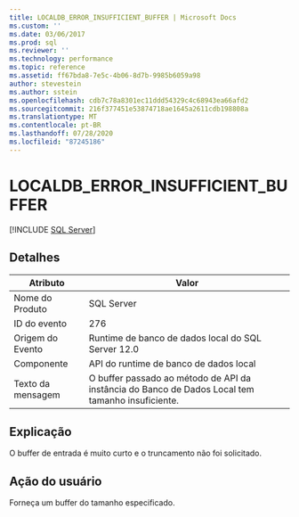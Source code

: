 ```yaml
---
title: LOCALDB_ERROR_INSUFFICIENT_BUFFER | Microsoft Docs
ms.custom: ''
ms.date: 03/06/2017
ms.prod: sql
ms.reviewer: ''
ms.technology: performance
ms.topic: reference
ms.assetid: ff67bda8-7e5c-4b06-8d7b-9985b6059a98
author: stevestein
ms.author: sstein
ms.openlocfilehash: cdb7c78a8301ec11ddd54329c4c68943ea66afd2
ms.sourcegitcommit: 216f377451e53874718ae1645a2611cdb198808a
ms.translationtype: MT
ms.contentlocale: pt-BR
ms.lasthandoff: 07/28/2020
ms.locfileid: "87245186"
---
```

# <a name="localdb_error_insufficient_buffer"></a>LOCALDB_ERROR_INSUFFICIENT_BUFFER
 [!INCLUDE [SQL Server](../../includes/applies-to-version/sqlserver.md)]
    
## <a name="details"></a>Detalhes  
  
| Atributo | Valor |
| --------- | ----- |
|Nome do Produto|SQL Server|  
|ID do evento|276|  
|Origem do Evento|Runtime de banco de dados local do SQL Server 12.0|  
|Componente|API do runtime de banco de dados local|  
|Texto da mensagem|O buffer passado ao método de API da instância do Banco de Dados Local tem tamanho insuficiente.|  
  
## <a name="explanation"></a>Explicação  
 O buffer de entrada é muito curto e o truncamento não foi solicitado.  
  
## <a name="user-action"></a>Ação do usuário  
 Forneça um buffer do tamanho especificado.  
  
  
